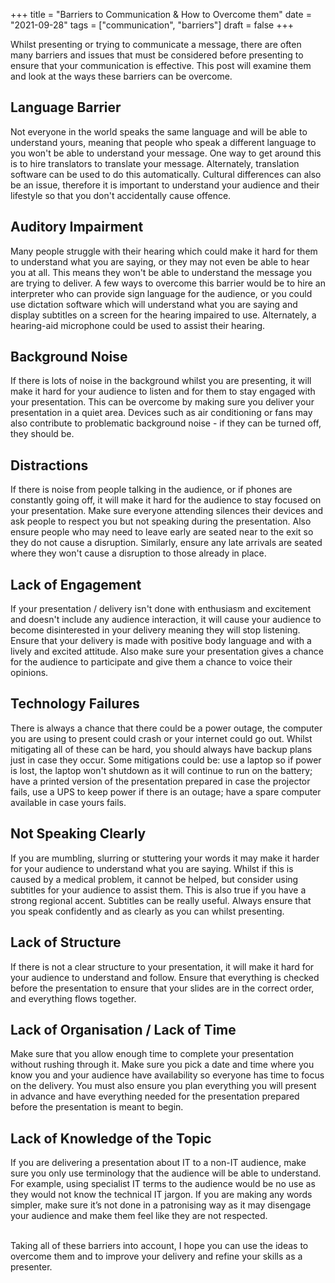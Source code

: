 +++
title = "Barriers to Communication & How to Overcome them"
date = "2021-09-28"
tags = ["communication", "barriers"]
draft = false
+++

Whilst presenting or trying to communicate a message, there are often many barriers and issues that must be considered before presenting to ensure that your communication is effective. This post will examine them and look at the ways these barriers can be overcome.

## Language Barrier
Not everyone in the world speaks the same language and will be able to understand yours, meaning that people who speak a different language to you won't be able to understand your message. One way to get around this is to hire translators to translate your message. Alternately, translation software can be used to do this automatically. Cultural differences can also be an issue, therefore it is important to understand your audience and their lifestyle so that you don't accidentally cause offence.

## Auditory Impairment
Many people struggle with their hearing which could make it hard for them to understand what you are saying, or they may not even be able to hear you at all. This means they won't be able to understand the message you are trying to deliver. A few ways to overcome this barrier would be to hire an interpreter who can provide sign language for the audience, or you could use dictation software which will understand what you are saying and display subtitles on a screen for the hearing impaired to use. Alternately, a hearing-aid microphone could be used to assist their hearing.

## Background Noise
If there is lots of noise in the background whilst you are presenting, it will make it hard for your audience to listen and for them to stay engaged with your presentation. This can be overcome by making sure you deliver your presentation in a quiet area. Devices such as air conditioning or fans may also contribute to problematic background noise - if they can be turned off, they should be.

## Distractions
If there is noise from people talking in the audience, or if phones are constantly going off, it will make it hard for the audience to stay focused on your presentation. Make sure everyone attending silences their devices and ask people to respect you but not speaking during the presentation. Also ensure people who may need to leave early are seated near to the exit so they do not cause a disruption. Similarly, ensure any late arrivals are seated where they won't cause a disruption to those already in place.

## Lack of Engagement
If your presentation / delivery isn't done with enthusiasm and excitement and doesn't include any audience interaction, it will cause your audience to become disinterested in your delivery meaning they will stop listening. Ensure that your delivery is made with positive body language and with a lively and excited attitude. Also make sure your presentation gives a chance for the audience to participate and give them a chance to voice their opinions.

## Technology Failures
There is always a chance that there could be a power outage, the computer you are using to present could crash or your internet could go out. Whilst mitigating all of these can be hard, you should always have backup plans just in case they occur. Some mitigations could be: use a laptop so if power is lost, the laptop won't shutdown as it will continue to run on the battery; have a printed version of the presentation prepared in case the projector fails, use a UPS to keep power if there is an outage; have a spare computer available in case yours fails.

## Not Speaking Clearly
If you are mumbling, slurring or stuttering your words it may make it harder for your audience to understand what you are saying. Whilst if this is caused by a medical problem, it cannot be helped, but consider using subtitles for your audience to assist them. This is also true if you have a strong regional accent. Subtitles can be really useful. Always ensure that you speak confidently and as clearly as you can whilst presenting.

## Lack of Structure
If there is not a clear structure to your presentation, it will make it hard for your audience to understand and follow. Ensure that everything is checked before the presentation to ensure that your slides are in the correct order, and everything flows together.

## Lack of Organisation / Lack of Time
Make sure that you allow enough time to complete your presentation without rushing through it. Make sure you pick a date and time where you know you and your audience have availability so everyone has time to focus on the delivery. You must also ensure you plan everything you will present in advance and have everything needed for the presentation prepared before the presentation is meant to begin.

## Lack of Knowledge of the Topic
If you are delivering a presentation about IT to a non-IT audience, make sure you only use terminology that the audience will be able to understand. For example, using specialist IT terms to the audience would be no use as they would not know the technical IT jargon. If you are making any words simpler, make sure it’s not done in a patronising way as it may disengage your audience and make them feel like they are not respected.

<br>
Taking all of these barriers into account, I hope you can use the ideas to overcome them and to improve your delivery and refine your skills as a presenter.

